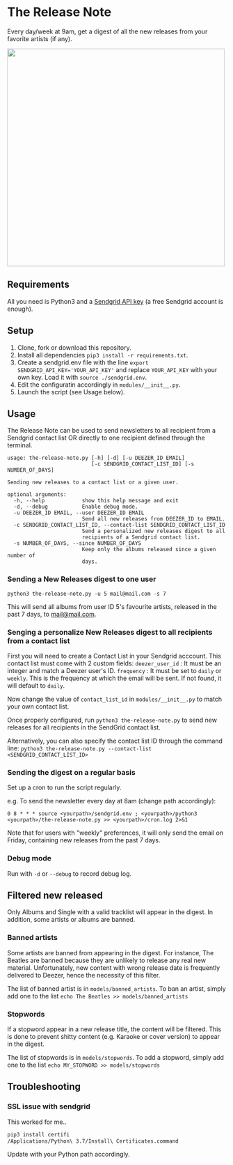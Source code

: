 # The Release Note
Every day/week at 9am, get a digest of all the new releases from your favorite artists (if any).

<img src="http://greird.webfactional.com/img/thereleasenote2.png" width="500">

## Requirements

All you need is Python3 and a [Sendgrid API key](https://app.sendgrid.com/settings/api_keys) (a free Sendgrid account is enough).

## Setup

1. Clone, fork or download this repository.
2. Install all dependencies `pip3 install -r requirements.txt`.
3. Create a sendgrid.env file with the line `export SENDGRID_API_KEY='YOUR_API_KEY'` and replace `YOUR_API_KEY` with your own key. Load it with `source ./sendgrid.env`.
4. Edit the configuratin accordingly in `modules/__init__.py`.
5. Launch the script (see Usage below).

## Usage

The Release Note can be used to send newsletters to all recipient from a Sendgrid contact list OR directly to one recipient defined through the terminal.

```
usage: the-release-note.py [-h] [-d] [-u DEEZER_ID EMAIL]
                           [-c SENDGRID_CONTACT_LIST_ID] [-s NUMBER_OF_DAYS]

Sending new releases to a contact list or a given user.

optional arguments:
  -h, --help            show this help message and exit
  -d, --debug           Enable debug mode.
  -u DEEZER_ID EMAIL, --user DEEZER_ID EMAIL
                        Send all new releases from DEEZER_ID to EMAIL.
  -c SENDGRID_CONTACT_LIST_ID, --contact-list SENDGRID_CONTACT_LIST_ID
                        Send a personalized new releases digest to all
                        recipients of a Sendgrid contact list.
  -s NUMBER_OF_DAYS, --since NUMBER_OF_DAYS
                        Keep only the albums released since a given number of
                        days.
```

### Sending a New Releases digest to one user

`python3 the-release-note.py -u 5 mail@mail.com -s 7`

This will send all albums from user ID 5's favourite artists, released in the past 7 days, to mail@mail.com.

### Senging a personalize New Releases digest to all recipients from a contact list

First you will need to create a Contact List in your Sendgrid acccount. This contact list must come with 2 custom fields:
`deezer_user_id` : It must be an integer and match a Deezer user's ID.
`frequency` : It must be set to `daily` or `weekly`. This is the frequency at which the email will be sent. If not found, it will default to `daily`.

Now change the value of `contact_list_id` in `modules/__init__.py` to match your own contact list.

Once properly configured, run `python3 the-release-note.py` to send new releases for all recipients in the SendGrid contact list.

Alternatively, you can also specify the contact list ID through the command line:
`python3 the-release-note.py --contact-list <SENDGRID_CONTACT_LIST_ID>`

### Sending the digest on a regular basis

Set up a cron to run the script regularly. 

e.g. To send the newsletter every day at 8am (change path accordingly):
```
0 8 * * * source <yourpath>/sendgrid.env ; <yourpath>/python3 <yourpath>/the-release-note.py >> <yourpath>/cron.log 2>&1
```
Note that for users with "weekly" preferences, it will only send the email on Friday, containing new releases from the past 7 days.

### Debug mode

Run with `-d` or `--debug` to record debug log.

## Filtered new released

Only Albums and Single with a valid tracklist will appear in the digest. In addition, some artists or albums are banned.

### Banned artists

Some artists are banned from appearing in the digest. For instance, The Beatles are banned because they are unlikely to release any real new material. Unfortunately, new content with wrong release date is frequently delivered to Deezer, hence the necessity of this filter.

The list of banned artist is in `models/banned_artists`. 
To ban an artist, simply add one to the list `echo The Beatles >> models/banned_artists`

### Stopwords

If a stopword appear in a new release title, the content will be filtered. This is done to prevent shitty content (e.g. Karaoke or cover version) to appear in the digest. 

The list of stopwords is in `models/stopwords`. 
To add a stopword, simply add one to the list `echo MY_STOPWORD >> models/stopwords`

## Troubleshooting

### SSL issue with sendgrid

This worked for me.. 

```bash
pip3 install certifi
/Applications/Python\ 3.7/Install\ Certificates.command
```
Update with your Python path accordingly.
